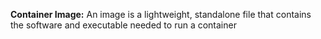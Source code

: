 **Container Image:** An image is a lightweight, standalone file that contains the software and executable needed to run a container